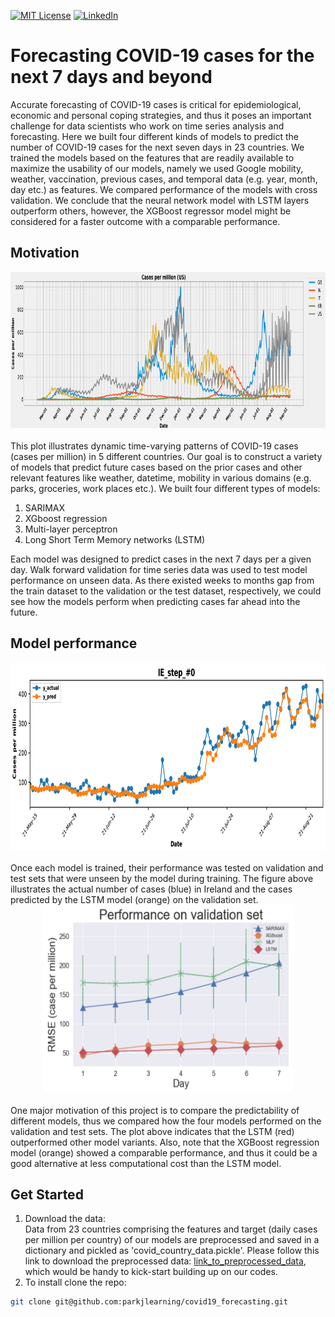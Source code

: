<!-- PROJECT SHIELDS -->
[![MIT License][license-shield]][license-url]
[![LinkedIn][linkedin-shield]][linkedin-url]

# Forecasting COVID-19 cases for the next 7 days and beyond
Accurate forecasting of COVID-19 cases is critical for epidemiological, economic and personal coping strategies, and thus it poses an important challenge for data scientists who work on time series analysis and forecasting. Here we built four different kinds of models to predict the number of COVID-19 cases for the next 
seven days in 23 countries. We trained the models based on the features that are readily available to maximize the usability of our models, namely we used Google mobility, weather, vaccination, previous cases, and temporal data (e.g. year, month, day etc.) as features. We compared performance of the models with cross validation. We conclude that the neural network model with LSTM layers outperform others, however, the XGBoost regressor model might be considered for a faster outcome with a comparable performance. 

## Motivation
<div align="center">
<a href="https://github.com/parkjlearning/covid19_forecasting/blob/main/Final_report_forecasting_COVID-19_cases.pdf">
<img src="https://github.com/parkjlearning/covid19_forecasting/blob/main/snapshots/covid19_cases_in_5_countries.png" alt="covid19 cases in 5 countries" style="width:800px;height:250px;"></a>
<div align="left">
<br>This plot illustrates dynamic time-varying patterns of COVID-19 cases (cases per million) in 5 different countries. Our goal is to construct a variety of 
models that predict future cases based on the prior cases and other relevant features like weather, datetime, mobility in various domains (e.g. parks, groceries, work places etc.). We built four different types of models: 

 1. SARIMAX 
 2. XGboost regression 
 3. Multi-layer perceptron 
 4. Long Short Term Memory networks (LSTM) 

Each model was designed to predict cases in the next 7 days per a given day. Walk forward validation for time series data was used to test model 
performance on unseen data. As there existed weeks to months gap from the train dataset to the validation or the test dataset, respectively, we could see how 
the models perform when predicting cases far ahead into the future.<br/>

## Model performance
<div align="center">
<a href="https://github.com/parkjlearning/covid19_forecasting/blob/main/Final_report_forecasting_COVID-19_cases.pdf">
<img src="https://github.com/parkjlearning/covid19_forecasting/blob/main/snapshots/model_perform_val_IE.png" style="width:800px;height:300px;"></a>
<div align="left">
<br>Once each model is trained, their performance was tested on validation and test sets that were unseen by the model during training. The figure above illustrates the actual number of cases (blue) in Ireland and the cases predicted by the LSTM model (orange) on the validation set.<br/>  
<div align="center">
<a href="https://github.com/parkjlearning/covid19_forecasting/blob/main/Final_report_forecasting_COVID-19_cases.pdf">
<img src="https://github.com/parkjlearning/covid19_forecasting/blob/main/snapshots/model_comparison.png" style="width:400px;height:300px;"></a>
<div align="left">
<br>One major motivation of this project is to compare the predictability of different models, thus we compared how the four models performed on the validation and test sets. The plot above indicates that the LSTM (red) outperformed other model variants. Also, note that the XGBoost regression model (orange) showed a comparable performance, and thus it could be a good alternative at less computational cost than the LSTM model.<br/>


 
## Get Started
1. Download the data:    
Data from 23 countries comprising the features and target (daily cases per million per country) of our models are preprocessed and saved in a dictionary and   pickled as 'covid_country_data.pickle'. Please follow this link to download the preprocessed data: [link_to_preprocessed_data](https://drive.google.com/file/d/143kFTTcsRNak69rHZMPf0RBxFParhxZU/view), which would be handy to kick-start building up on our codes. 
2. To install clone the repo: 
```sh
git clone git@github.com:parkjlearning/covid19_forecasting.git
```


<!-- MARKDOWN LINKS & IMAGES -->
[license-shield]: https://img.shields.io/github/license/othneildrew/Best-README-Template.svg?style=for-the-badge
[license-url]: https://github.com/parkjlearning/covid19_forecasting/blob/main/LICENSE.txt
[linkedin-shield]: https://img.shields.io/badge/-LinkedIn-black.svg?style=for-the-badge&logo=linkedin&colorB=555
[linkedin-url]: https://linkedin.com/in/juncholpark
